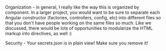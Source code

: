 Organization - in general, I really like the way this is organized by component. In a larger project, you would want to be sure to separate each Angular constructor (factories, controllers, config, etc) into different files so that you don't have people working on the same files so much. Like we discussed, there would be lots of opportunities to modularize the HTML markup into directives, as well :)

Security - Your secrets.json is in plain view! Make sure you remove it!

